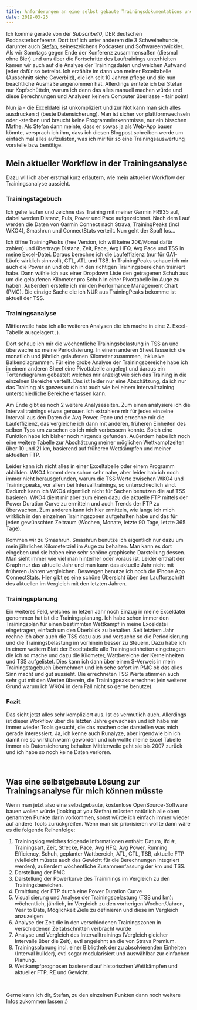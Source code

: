 ```yaml
---
title: Anforderungen an eine selbst gebaute Trainingsdokumentations und -analyse Software
date: 2019-03-25
---
```

Ich komme gerade von der _Subscribe10_, DER deutschen Podcasterkonferenz. Dort traf ich unter anderem die 3 Schweinehunde, darunter auch [Stefan](https://www.informatom.com/), seineszeichens Podcaster und Softwareentwickler. Als wir Sonntags gegen Ende der Konferenz zusammensaßen (diesmal ohne Bier) und uns über die Fortschritte des Lauftrainings unterhielten kamen wir auch auf die Analyse der Trainingsdaten und welchen Aufwand jeder dafür so betreibt. Ich erzählte im dann von meiner Exceltabelle (Ausschnitt siehe Coverbild), die ich seit 10 Jahren pflege und die nun beachtliche Ausmaße angenommen hat. Allerdings erntete ich bei Stefan nur Kopfschütteln, warum ich denn das alles manuell machen würde und diese Berechnungen und Analysen keinem Computer überlasse - fair point!

Nun ja - die Exceldatei ist unkompliziert und zur Not kann man sich alles ausdrucken :) (beste Datensicherung). Man ist sicher vor plattformwechseln oder -sterben und braucht keine Programmierkenntnisse, nur ein bisschen Mathe. Als Stefan dann meinte, dass er sowas ja als Web-App bauen könnte, versprach ich ihm, dass ich diesen Blogpost schreiben werde um einfach mal alles aufzulisten, was ich mir für so eine Trainingsauswertung vorstelle bzw benötige.

## Mein aktueller Workflow in der Trainingsanalyse

Dazu will ich aber erstmal kurz erläutern, wie mein aktueller Workflow der Trainingsanalyse aussieht.

### Trainingstagebuch

Ich gehe laufen und zeichne das Training mit meiner Garmin FR935 auf, dabei werden Distanz, Puls, Power und Pace aufgezeichnet. Nach dem Lauf werden die Daten von Garmin Connect nach Strava, TrainingPeaks (incl WKO4), Smashrun und ConnectStats verteilt. Nun geht der Spaß los...

Ich öffne TrainingPeaks (free Version, ich will keine 20€/Monat dafür zahlen) und übertrage Distanz, Zeit, Pace, Avg HFQ, Avg Pace und TSS in meine Excel-Datei. Daraus berechne ich die Laufeffizienz (nur für GA1-Läufe wirklich sinnvoll), CTL, ATL und TSB. In TrainingPeaks schaue ich mir auch die Power an und ob ich in den richtigen Trainingsbereichen trainiert habe. Dann wähle ich aus einer Dropdown Liste den getragenen Schuh aus um die gelaufenen Kilometer pro Schuh in einer Pivottabelle im Auge zu haben. Außerdem erstelle ich mir den Performance Management Chart (PMC). Die einzige Sache die ich NUR aus TrainingPeaks bekomme ist aktuell der TSS.

### Trainingsanalyse

Mittlerweile habe ich alle weiteren Analysen die ich mache in eine 2. Excel-Tabelle ausgelagert ;).

Dort schaue ich mir die wöchentliche Trainingsbelastung in TSS an und überwache so meine Periodisierung. In einem anderen Sheet fasse ich die monatlich und jährlich gelaufenen Kilometer zusammen, inklusive Balkendiagrammen. Für eine grobe Analyse der Trainingsbereiche habe ich in einem anderen Sheet eine Pivottabelle angelegt und daraus ein Tortendiagramm gebastelt welches mir anzeigt wie sich das Training in die einzelnen Bereiche verteilt. Das ist leider nur eine Abschätzung, da ich nur das Training als ganzes und nicht auch wie bei einem Intervalltraining unterschiedliche Bereiche erfassen kann.

Am Ende gibt es noch 2 weitere Analyseseiten. Zum einen analysiere ich die Intervalltrainings etwas genauer. Ich extrahiere mir für jedes einzelne Intervall aus den Daten die Avg Power, Pace und errechne mir die Laufeffizienz, das vergleiche ich dann mit anderen, früheren Einheiten des selben Typs um zu sehen ob ich mich verbessern konnte. Solch eine Funktion habe ich bisher noch nirgends gefunden. Außerdem habe ich noch eine weitere Tabelle zur Abschätzung meiner möglichen Wettkampfzeiten über 10 und 21 km, basierend auf früheren Wettkämpfen und meiner aktuellen FTP.

Leider kann ich nicht alles in einer Exceltabelle oder einem Programm abbilden. WKO4 kommt dem schon sehr nahe, aber leider hab ich noch immer nicht herausgefunden, warum die TSS Werte zwischen WKO4 und Trainingpeaks, vor allem bei Intervalltrainings, so unterschiedlich sind. Dadurch kann ich WKO4 eigentlich nicht für Sachen benutzen die auf TSS basieren. WKO4 dient mir aber zum einen dazu die aktuelle FTP mittels der Power Duration Curve zu ermitteln und auch Trends der FTP zu überwachen. Zum anderen kann ich hier ermitteln, wie lange ich mich wirklich in den einzelnen Trainingszonen aufgehalten habe und das für jeden gewünschten Zeitraum (Wochen, Monate, letzte 90 Tage, letzte 365 Tage).

Kommen wir zu Smashrun. Smashrun benutze ich eigentlich nur dazu um mein jährliches Kilometerziel im Auge zu behalten. Man kann es dort eingeben und sie haben eine sehr schöne graphische Darstellung dessen. Man sieht immer wie viel man hinterher oder voraus ist. Leider enthält der Graph nur das aktuelle Jahr und man kann das aktuelle Jahr nicht mit früheren Jahren vergleichen. Deswegen benutze ich noch die iPhone App ConnectStats. Hier gibt es eine schöne Übersicht über den Lauffortschritt des aktuellen im Vergleich mit den letzten Jahren.

### Trainingsplanung

Ein weiteres Feld, welches im letzen Jahr noch Einzug in meine Exceldatei genommen hat ist die Trainingsplanung. Ich habe schon immer den Trainingsplan für einen bestimmten Wettkampf in meine Exceldatei eingetragen, einfach um den Überblick zu behalten. Seit letztem Jahr rechne ich aber auch die TSS dazu aus und versuche so die Periodisierung und die Trainingsbelastung im vorhinein besser zu Steuern. Dazu habe ich in einem weitern Blatt der Exceltabelle alle Trainingseinheiten eingetragen die ich so mache und dazu die Kilometer, Wattbereiche der Kerneinheiten und TSS aufgelistet. Dies kann ich dann über einen S-Verweis in mein Trainingstagebuch übernehmen und ich sehe sofort im PMC ob das alles Sinn macht und gut aussieht. Die errechneten TSS Werte stimmen auch sehr gut mit den Werten überein, die Trainingpeaks errechnet (ein weiterer Grund warum ich WKO4 in dem Fall nicht so gerne benutze).

### Fazit

Das sieht jetzt alles sehr kompliziert aus. Ist es vermutlich auch. Allerdings ist dieser Workflow über die letzten Jahre gewachsen und ich habe mir immer wieder Tools gesucht, die das machen oder darstellen was mich gerade interessiert. Ja, ich kenne auch Runalyze, aber irgendwie bin ich damit nie so wirklich warm geworden und ich wollte meine Excel Tabelle immer als Datensicherung behalten Mittlerweile geht sie bis 2007 zurück und ich habe so noch keine Daten verloren.

 

## Was eine selbstgebaute Lösung zur Trainingsanalyse für mich können müsste

Wenn man jetzt also eine selbstgebaute, kostenlose OpenSource-Software bauen wollen würde (looking at you Stefan) müssten natürlich alle oben genannten Punkte darin vorkommen, sonst würde ich einfach immer wieder auf andere Tools zurückgreifen. Wenn man sie priorisieren wollte dann wäre es die folgende Reihenfolge:

1. Trainingslog welches folgende Informationen enthält: Datum, lfd #, Trainingsart, Zeit, Strecke, Pace, Avg HFQ, Avg Power, Running Efficiency, Schuh, geplanter Wattbereich, ATL, CTL, TSB, aktuelle FTP (vielleicht müsste auch das Gewicht für die Berechnungen integriert werden), außerdem wöchentliche Zusammenfassung der km und TSS.
2. Darstellung der PMC
3. Darstellung der Powerkurve des Traininings im Vergleich zu den Trainingsbereichen.
4. Ermittlung der FTP durch eine Power Duration Curve
5. Visualisierung und Analyse der Trainingsbelastung (TSS und km): wöchentlich, jährlich, im Vergleich zu den vorherigen Wochen/Jahren, Year to Date, Möglichkeit Ziele zu definieren und diese im Vergleich anzuzeigen
6. Analyse der Zeit die in den verschiedenen Trainingszonen in verschiedenen Zeitabschnitten verbracht wurde
7. Analyse und Vergleich des Intervalltrainings (Vergleich gleicher Intervalle über die Zeit), evtl angelehnt an die von Strava Premium.
8. Trainingsplanung incl. einer Bibliothek der zu absolvierenden Einheiten (Interval builder), evtl sogar modularisiert und auswählbar zur einfachen Planung.
9. Wettkampfprognosen basierend auf historischen Wettkämpfen und aktueller FTP, RE und Gewicht.

 

Gerne kann ich dir, Stefan, zu den einzelnen Punkten dann noch weitere Infos zukommen lassen :)<br /><br />
